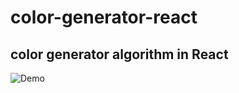 # color-generator-react

## color generator algorithm in React


![Demo](https://user-images.githubusercontent.com/46050946/140874858-59948c71-fad0-4636-a059-d3280eccbdc3.png)

